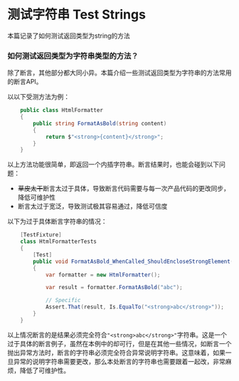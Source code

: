 # 测试字符串 Test Strings
本篇记录了如何测试返回类型为string的方法

### 如何测试返回类型为字符串类型的方法？
除了断言，其他部分都大同小异。本篇介绍一些测试返回类型为字符串的方法常用的断言API。

以以下受测方法为例：
```c#
    public class HtmlFormatter
    {
        public string FormatAsBold(string content)
        {
            return $"<strong>{content}</strong>";
        }
    }
```
以上方法功能很简单，即返回一个内插字符串。断言结果时，也能会碰到以下问题：
* ~~草皮太干~~断言太过于具体，导致断言代码需要与每一次产品代码的更改同步，降低可维护性
* 断言太过于宽泛，导致测试极其容易通过，降低可信度

以下为过于具体断言字符串的情况：
```c#
    [TestFixture]
    class HtmlFormatterTests
    {
        [Test]
        public void FormatAsBold_WhenCalled_ShouldEncloseStrongElement()
        {
            var formatter = new HtmlFormatter();

            var result = formatter.FormatAsBold("abc");

            // Specific
            Assert.That(result, Is.EqualTo("<strong>abc</strong>"));
        }
    }
```
以上情况断言的是结果必须完全符合`"<strong>abc</strong>"`字符串。这是一个过于具体的断言例子，虽然在本例中的却可行，但是在其他一些情况，如断言一个抛出异常方法时，断言的字符串必须完全符合异常说明字符串。这意味着，如果一旦异常的说明字符串需要更改，那么本处断言的字符串也需要跟着一起改，非常麻烦，降低了可维护性。
